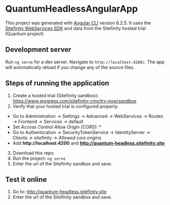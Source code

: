 # QuantumHeadlessAngularApp

This project was generated with [Angular CLI](https://github.com/angular/angular-cli) version 6.2.5. It uses the [Sitefinity WebServices SDK](https://www.npmjs.com/package/sitefinity-webservices-sdk) and data from the Sitefinity hosted trial (Quantum project)

## Development server

Run `ng serve` for a dev server. Navigate to `http://localhost:4200/`. The app will automatically reload if you change any of the source files.

## Steps of running the application

1. Create a hosted trial (Sitefinity sandbox): https://www.progress.com/sitefinity-cms/try-now/sandbox
2. Verify that your hosted trial is configured properly:
* Go to Administration -> Settings -> Advanced -> WebServices -> Routes -> Frontend -> Services -> default
* Set _Access Control Allow Origin (CORS):_ *
* Go to Authentication -> SecurityTokenService -> IdentityServer -> Clients -> sitefinity -> _Allowed cors origins_
* Add **http://localhost:4200** and **http://quantum-headless.sitefinity.site**

3. Download this repo.
4. Run the project: 
  `ng serve`
5. Enter the url of the Sitefinity sandbox and save.

## Test it online

1. Go to: <a href="http://quantum-headless.sitefinity.site" target="_blank"> http://quantum-headless.sitefinity.site </a>
2. Enter the url of the Sitefinity sandbox and save.
